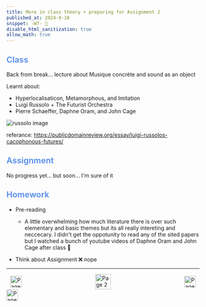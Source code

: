 ```yaml
---
title: More in class theory + preparing for Assignment 2
published_at: 2024-9-10
snippet: -W7- 🤷
disable_html_sanitization: true
allow_math: true
---
```


<h2 style="color:CornflowerBlue;">Class</h2>
Back from break... lecture about Musique concrète and sound as an object

Learnt about:
 - Hyperlocalisaticon, Metamorphous, and Imitation
 - Luigi Russolo + The Futurist Orchestra
 - Pierre Schaeffer, Daphne Oram, and John Cage

![russolo image](/w7/russolo-feature.jpeg)

referance: https://publicdomainreview.org/essay/luigi-russolos-cacophonous-futures/ 

<h2 style="color:CornflowerBlue;">Assignment</h2>

No progress yet... but soon... I'm sure of it

<h2 style="color:CornflowerBlue;">Homework</h2>

- Pre-reading
    - A little overwhelming how much literature there is over such elementary and basic themes but its all really intereting and neccecary. I didn't get the oppotunity to read any of the sited papers but I watched a bunch of youtube videos of Daphne Oram and John Cage after class 🤔

- Think about Assignment 
❌ nope

---
<style>
.container {
    display: flex;
    justify-content: space-between;
    align-items: center;
    padding: 0 10px; /* Optional: Add some padding if needed */
}

.button {
    display: flex;
    align-items: center;
    /* Add additional styling for buttons if needed */
}

.button img {
    display: block;
}
</style>


<body>
    <div class="container">
        <a href="/06-sound-theory" class="button left">
            <img id= "back_id" src="/Images/white/1.png" width="30" height="30" alt="Page 1">
        </a>
        <a href="/" class="button middle">
            <img id= "home_id" src="/Images/white/2.png" width="40" height="40" alt="Page 2">
        </a>
        <a href="/08-free-time-class" class="button right">
            <img id= "next_id" src="/Images/white/3.png" width="30" height="30" alt="Page 3">
        </a>
    </div>
</body>


<img src="/Images/white/0.png" width="30" height="30" alt="Page 3">